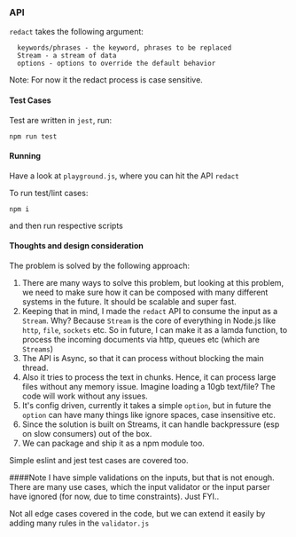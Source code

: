 ### API

`redact` takes the following argument:

```
  keywords/phrases - the keyword, phrases to be replaced
  Stream - a stream of data
  options - options to override the default behavior
```

Note: For now it the redact process is case sensitive.

#### Test Cases
Test are written in `jest`, run:

```
npm run test
```

#### Running

Have a look at `playground.js`, where you can hit the API `redact`

To run test/lint cases:

```
npm i 
```

and then run respective scripts


#### Thoughts and design consideration
The problem is solved by the following approach:

1. There are many ways to solve this problem, but looking at this problem, we need to make sure how it
   can be composed with many different systems in the future. It should be scalable and super fast.
2. Keeping that in mind, I made the `redact` API to consume the input as a `Stream`. Why?
   Because `Stream` is the core of everything in Node.js like `http`, `file`, `sockets` etc.
   So in future, I can make it as a lamda function, to process the incoming documents via http, queues etc (which are `Streams`)
3. The API is Async, so that it can process without blocking the main thread.
4. Also it tries to process the text in chunks. Hence, it can process large files without
   any memory issue. Imagine loading a 10gb text/file? The code will work without any issues.
5. It's config driven, currently it takes a simple `option`, but in future the `option`
   can have many things like ignore spaces, case insensitive etc.
6. Since the solution is built on Streams, it can handle backpressure (esp on slow consumers)
   out of the box.
7. We can package and ship it as a npm module too.

Simple eslint and jest test cases are covered too.

####Note
I have simple validations on the inputs, but that is not enough. There are many use cases, which
the input validator or the input parser have ignored (for now, due to time constraints). Just FYI.. 

Not all edge cases covered in the code, but we can extend it easily by adding many rules in the 
`validator.js`

